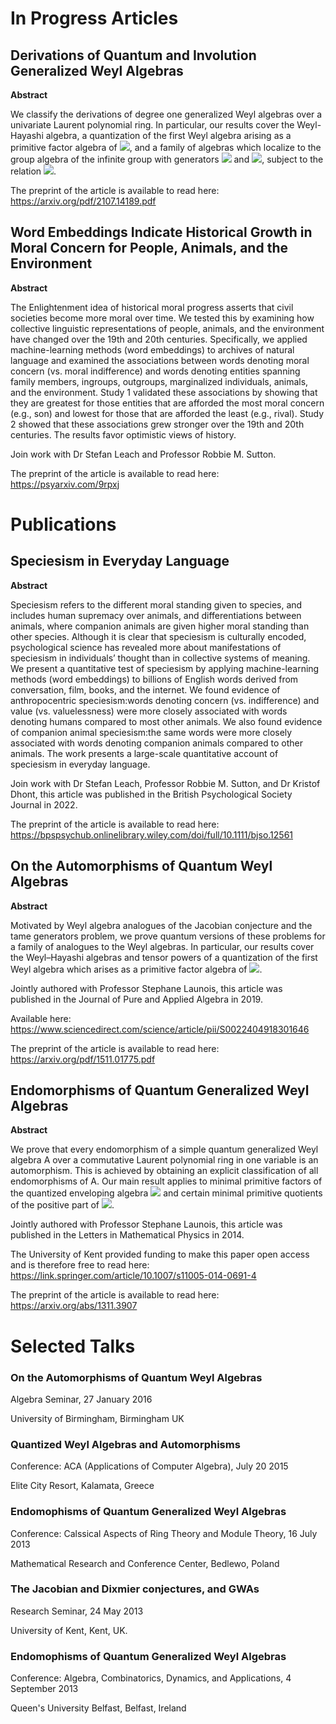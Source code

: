 
<h1>In Progress Articles</h1>

<h2> Derivations of Quantum and Involution Generalized Weyl Algebras </h2>

**Abstract**

We classify the derivations of degree one generalized Weyl algebras over a univariate Laurent polynomial ring. In particular, our results cover the Weyl-Hayashi algebra, a quantization of the first Weyl algebra arising as a primitive factor algebra of <img src="https://render.githubusercontent.com/render/math?math=U_q^{%2B} (\mathfrak{so}_5)">, and a family of algebras which localize to the group algebra of the infinite group with generators <img src="https://render.githubusercontent.com/render/math?math=x"> and <img src="https://render.githubusercontent.com/render/math?math=y">, subject to the relation 
<img src="https://render.githubusercontent.com/render/math?math=xy = y^{-1}x">.

The preprint of the article is available to read here: https://arxiv.org/pdf/2107.14189.pdf

<h2> Word Embeddings Indicate Historical Growth in Moral Concern for People, Animals, and the Environment </h2>

**Abstract**

The Enlightenment idea of historical moral progress asserts that civil societies become more moral over time. We tested this by examining how collective linguistic representations of people, animals, and the environment have changed over the 19th and 20th centuries. Specifically, we applied machine-learning methods (word embeddings) to archives of natural language and examined the associations between words denoting moral concern (vs. moral indifference) and words denoting entities spanning family members, ingroups, outgroups, marginalized individuals, animals, and the environment. Study 1 validated these associations by showing that they are greatest for those entities that are afforded the most moral concern (e.g., son) and lowest for those that are afforded the least (e.g., rival). Study 2 showed that these associations grew stronger over the 19th and 20th centuries. The results favor optimistic views of history.

Join work with Dr Stefan Leach and Professor Robbie M. Sutton.

The preprint of the article is available to read here: https://psyarxiv.com/9rpxj 

<h1>Publications</h1>

<h2> Speciesism in Everyday Language </h2>

**Abstract**

Speciesism refers to the different moral standing given to species, and includes human supremacy over animals, and differentiations between animals, where companion animals are given higher moral standing than other species. Although it is clear that speciesism is culturally encoded, psychological science has revealed more about manifestations of speciesism in individuals’ thought than in collective systems of meaning. We present a quantitative test of speciesism by applying machine-learning methods (word embeddings) to billions of English words derived from conversation, film, books, and the internet. We found evidence of anthropocentric speciesism:words denoting concern (vs. indifference) and value (vs. valuelessness) were more closely associated with words denoting humans compared to most other animals. We also found evidence of companion animal speciesism:the same words were more closely associated with words denoting companion animals compared to other animals. The work presents a large-scale quantitative account of speciesism in everyday language.

Join work with Dr Stefan Leach, Professor Robbie M. Sutton, and Dr Kristof Dhont, this article was published in the British Psychological Society Journal in 2022.

The preprint of the article is available to read here: https://bpspsychub.onlinelibrary.wiley.com/doi/full/10.1111/bjso.12561

<h2> On the Automorphisms of Quantum Weyl Algebras </h2>

**Abstract**

Motivated by Weyl algebra analogues of the Jacobian conjecture and the tame generators problem, we prove quantum versions of these problems for a family of analogues to the Weyl algebras. In particular, our results cover the Weyl–Hayashi algebras and tensor powers of a quantization of the first Weyl algebra which arises as a primitive factor algebra of <img src="https://render.githubusercontent.com/render/math?math=U_q^{%2B} (\mathfrak{so}_5)">.

Jointly authored with Professor Stephane Launois, this article was published in the Journal of Pure and Applied Algebra in 2019.

Available here: https://www.sciencedirect.com/science/article/pii/S0022404918301646

The preprint of the article is available to read here: https://arxiv.org/pdf/1511.01775.pdf  

<h2> Endomorphisms of Quantum Generalized Weyl Algebras </h2>

**Abstract**

We prove that every endomorphism of a simple quantum generalized Weyl algebra A over a commutative Laurent polynomial ring in one variable is an automorphism. This is achieved by obtaining an explicit classification of all endomorphisms of A. Our main result applies to minimal primitive factors of the quantized enveloping algebra <img src="https://render.githubusercontent.com/render/math?math=U_q (\mathfrak{sl}_2)"> and certain minimal primitive quotients of the positive part of <img src="https://render.githubusercontent.com/render/math?math=U_q^{%2B} (\mathfrak{so}_5)">.

Jointly authored with Professor Stephane Launois, this article was published in the Letters in Mathematical Physics in 2014. 

The University of Kent provided funding to make this paper open access and is therefore free to read here: https://link.springer.com/article/10.1007/s11005-014-0691-4

The preprint of the article is available to read here: https://arxiv.org/abs/1311.3907


<h1>Selected Talks</h1>

<h3> On the Automorphisms of Quantum Weyl Algebras </h3> 

Algebra Seminar, 27 January 2016

University of Birmingham, Birmingham UK

<h3> Quantized Weyl Algebras and Automorphisms </h3>

Conference: ACA (Applications of Computer Algebra), July 20 2015

Elite City Resort, Kalamata, Greece 

<h3> Endomophisms of Quantum Generalized Weyl Algebras </h3> 

Conference: Calssical Aspects of Ring Theory and Module Theory, 16 July 2013

Mathematical Research and Conference Center, Bedlewo, Poland

<h3> The Jacobian and Dixmier conjectures, and GWAs </h3> 

Research Seminar, 24 May 2013

University of Kent, Kent, UK. 

<h3> Endomophisms of Quantum Generalized Weyl Algebras </h3>

Conference: Algebra, Combinatorics, Dynamics, and Applications, 4 September 2013

Queen's University Belfast, Belfast, Ireland
